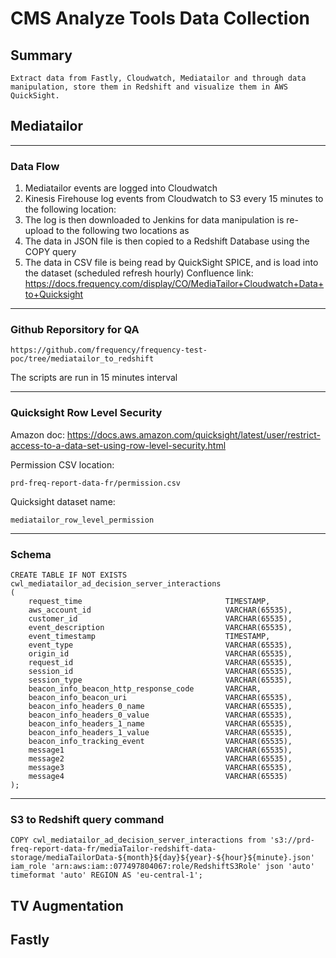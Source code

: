 # CMS Analyze Tools Data Collection
## Summary
    Extract data from Fastly, Cloudwatch, Mediatailor and through data manipulation, store them in Redshift and visualize them in AWS QuickSight.

## Mediatailor
-----------------------------------------------------------------------
### Data Flow
1. Mediatailor events are logged into Cloudwatch
2. Kinesis Firehouse log events from Cloudwatch to S3 every 15 minutes to the following location:
3. The log is then downloaded to Jenkins for data manipulation is re-upload to the following two locations as 
4. The data in JSON file is then copied to a Redshift Database using the COPY query
5. The data in CSV file is being read by QuickSight SPICE, and is load into the dataset (scheduled refresh hourly)
Confluence link:
https://docs.frequency.com/display/CO/MediaTailor+Cloudwatch+Data+to+Quicksight
------------------------------
### Github Reporsitory for QA
```
https://github.com/frequency/frequency-test-poc/tree/mediatailor_to_redshift
```
The scripts are run in 15 minutes interval

-------------------------------
### Quicksight Row Level Security
Amazon doc: https://docs.aws.amazon.com/quicksight/latest/user/restrict-access-to-a-data-set-using-row-level-security.html

Permission CSV location: 
```
prd-freq-report-data-fr/permission.csv
```

Quicksight dataset name:
```
mediatailor_row_level_permission
```
---------------------------------
### Schema
```
CREATE TABLE IF NOT EXISTS cwl_mediatailor_ad_decision_server_interactions
(
    request_time                                TIMESTAMP,
    aws_account_id                              VARCHAR(65535),
    customer_id                                 VARCHAR(65535),
    event_description                           VARCHAR(65535),
    event_timestamp                             TIMESTAMP,
    event_type                                  VARCHAR(65535),
    origin_id                                   VARCHAR(65535),
    request_id                                  VARCHAR(65535),
    session_id                                  VARCHAR(65535),
    session_type                                VARCHAR(65535),
    beacon_info_beacon_http_response_code       VARCHAR,
    beacon_info_beacon_uri                      VARCHAR(65535),
    beacon_info_headers_0_name                  VARCHAR(65535),
    beacon_info_headers_0_value                 VARCHAR(65535),
    beacon_info_headers_1_name                  VARCHAR(65535),
    beacon_info_headers_1_value                 VARCHAR(65535),
    beacon_info_tracking_event                  VARCHAR(65535),
    message1                                    VARCHAR(65535),
    message2                                    VARCHAR(65535),
    message3                                    VARCHAR(65535),
    message4                                    VARCHAR(65535) 
);
```
-------------------------------
### S3 to Redshift query command
```
COPY cwl_mediatailor_ad_decision_server_interactions from 's3://prd-freq-report-data-fr/mediaTailor-redshift-data-storage/mediaTailorData-${month}${day}${year}-${hour}${minute}.json' iam_role 'arn:aws:iam::077497804067:role/RedshiftS3Role' json 'auto' timeformat 'auto' REGION AS 'eu-central-1';
```

## TV Augmentation

## Fastly
